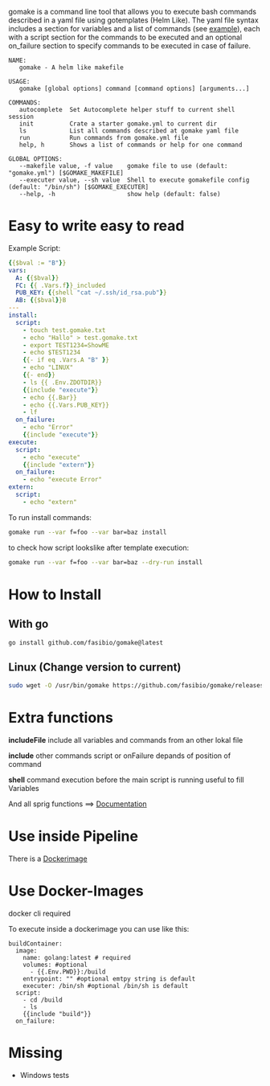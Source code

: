 gomake is a command line tool that allows you to execute bash commands described in a yaml file using gotemplates (Helm Like). 
The yaml file syntax includes a section for variables and a list of commands (see [example](./gomake.yml)), each with a script section for the commands to be executed and an optional on_failure section to specify commands to be executed in case of failure.

```
NAME:
   gomake - A helm like makefile

USAGE:
   gomake [global options] command [command options] [arguments...]

COMMANDS:
   autocomplete  Set Autocomplete helper stuff to current shell session
   init          Crate a starter gomake.yml to current dir
   ls            List all commands described at gomake yaml file
   run           Run commands from gomake.yml file
   help, h       Shows a list of commands or help for one command

GLOBAL OPTIONS:
   --makefile value, -f value    gomake file to use (default: "gomake.yml") [$GOMAKE_MAKEFILE]
   --executer value, --sh value  Shell to execute gomakefile config (default: "/bin/sh") [$GOMAKE_EXECUTER]
   --help, -h                    show help (default: false)
```

# Easy to write easy to read
Example Script: 
```yaml
{{$bval := "B"}}
vars: 
  A: {{$bval}}
  FC: {{ .Vars.f}}_included
  PUB_KEY: {{shell "cat ~/.ssh/id_rsa.pub"}}
  AB: {{$bval}}B
---
install:
  script: 
    - touch test.gomake.txt
    - echo "Hallo" > test.gomake.txt
    - export TEST1234=ShowME
    - echo $TEST1234
    {{- if eq .Vars.A "B" }}
    - echo "LINUX"
    {{- end}}
    - ls {{ .Env.ZDOTDIR}}
    {{include "execute"}}
    - echo {{.Bar}}
    - echo {{.Vars.PUB_KEY}}
    - lf
  on_failure: 
    - echo "Error"
    {{include "execute"}}
execute: 
  script:
    - echo "execute"
    {{include "extern"}}
  on_failure: 
    - echo "execute Error"
extern: 
  script:
    - echo "extern"
```


To run install commands: 
```bash
gomake run --var f=foo --var bar=baz install
```

to check how script lookslike after template execution: 

```bash
gomake run --var f=foo --var bar=baz --dry-run install
```

# How to Install

## With go

```
go install github.com/fasibio/gomake@latest
```

## Linux (Change version to current)
```bash
sudo wget -O /usr/bin/gomake https://github.com/fasibio/gomake/releases/download/1.0.27/gomake_1.0.27_linux_amd64 ; sudo chmod 755 /usr/bin/gomake
```


# Extra functions

**includeFile**
include all variables and commands from an other lokal file

**include**
other commands script or onFailure depands of position of command

**shell** 
command execution before the main script is running useful to fill Variables

And all sprig functions ==> [Documentation](http://masterminds.github.io/sprig/)


# Use inside Pipeline
There is a [Dockerimage](https://hub.docker.com/r/fasibio/gomake)


# Use Docker-Images

docker cli required

To execute inside a dockerimage you can use like this: 
```
buildContainer: 
  image: 
    name: golang:latest # required
    volumes: #optional
      - {{.Env.PWD}}:/build
    entrypoint: "" #optional emtpy string is default
    executer: /bin/sh #optional /bin/sh is default
  script: 
    - cd /build
    - ls
    {{include "build"}}
  on_failure: 

```


# Missing
- Windows tests



